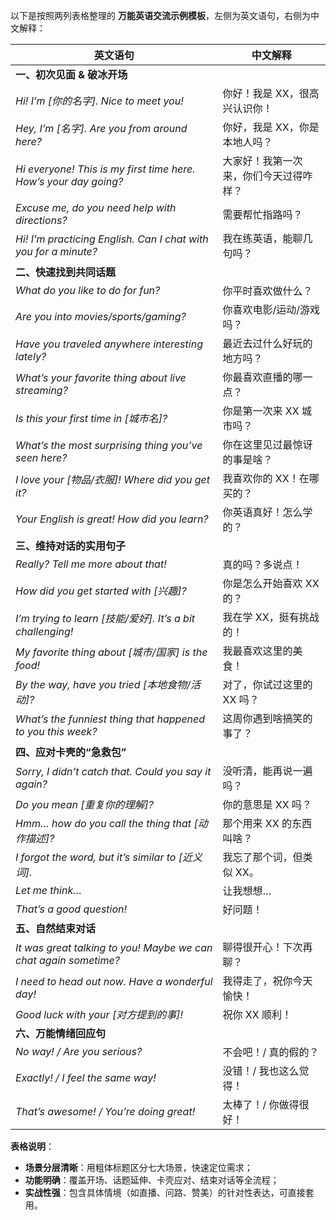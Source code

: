 
以下是按照两列表格整理的 **万能英语交流示例模板**，左侧为英文语句，右侧为中文解释：


| **英文语句**                                                                 | **中文解释**                          |
|-----------------------------------------------------------------------------|---------------------------------------|
| **一、初次见面 & 破冰开场**                                                   |                                       |
| _Hi! I’m [你的名字]. Nice to meet you!_                                       | 你好！我是 XX，很高兴认识你！          |
| _Hey, I’m [名字]. Are you from around here?_                                  | 你好，我是 XX，你是本地人吗？          |
| _Hi everyone! This is my first time here. How’s your day going?_               | 大家好！我第一次来，你们今天过得咋样？ |
| _Excuse me, do you need help with directions?_                                 | 需要帮忙指路吗？                      |
| _Hi! I’m practicing English. Can I chat with you for a minute?_                | 我在练英语，能聊几句吗？              |
| **二、快速找到共同话题**                                                       |                                       |
| _What do you like to do for fun?_                                              | 你平时喜欢做什么？                    |
| _Are you into movies/sports/gaming?_                                           | 你喜欢电影/运动/游戏吗？              |
| _Have you traveled anywhere interesting lately?_                               | 最近去过什么好玩的地方吗？            |
| _What’s your favorite thing about live streaming?_                             | 你最喜欢直播的哪一点？                |
| _Is this your first time in [城市名]?_                                          | 你是第一次来 XX 城市吗？              |
| _What’s the most surprising thing you’ve seen here?_                           | 你在这里见过最惊讶的事是啥？          |
| _I love your [物品/衣服]! Where did you get it?_                               | 我喜欢你的 XX！在哪买的？              |
| _Your English is great! How did you learn?_                                    | 你英语真好！怎么学的？                |
| **三、维持对话的实用句子**                                                     |                                       |
| _Really? Tell me more about that!_                                             | 真的吗？多说点！                      |
| _How did you get started with [兴趣]?_                                          | 你是怎么开始喜欢 XX 的？              |
| _I’m trying to learn [技能/爱好]. It’s a bit challenging!_                     | 我在学 XX，挺有挑战的！                |
| _My favorite thing about [城市/国家] is the food!_                             | 我最喜欢这里的美食！                  |
| _By the way, have you tried [本地食物/活动]?_                                   | 对了，你试过这里的 XX 吗？            |
| _What’s the funniest thing that happened to you this week?_                     | 这周你遇到啥搞笑的事了？              |
| **四、应对卡壳的“急救包”**                                                     |                                       |
| _Sorry, I didn’t catch that. Could you say it again?_                           | 没听清，能再说一遍吗？                |
| _Do you mean [重复你的理解]?_                                                  | 你的意思是 XX 吗？                    |
| _Hmm… how do you call the thing that [动作描述]?_                               | 那个用来 XX 的东西叫啥？              |
| _I forgot the word, but it’s similar to [近义词]._                              | 我忘了那个词，但类似 XX。              |
| _Let me think…_                                                               | 让我想想…                            |
| _That’s a good question!_                                                     | 好问题！                              |
| **五、自然结束对话**                                                           |                                       |
| _It was great talking to you! Maybe we can chat again sometime?_                | 聊得很开心！下次再聊？                |
| _I need to head out now. Have a wonderful day!_                                | 我得走了，祝你今天愉快！              |
| _Good luck with your [对方提到的事]!_                                           | 祝你 XX 顺利！                        |
| **六、万能情绪回应句**                                                         |                                       |
| _No way! / Are you serious?_                                                   | 不会吧！/ 真的假的？                  |
| _Exactly! / I feel the same way!_                                             | 没错！/ 我也这么觉得！                |
| _That’s awesome! / You’re doing great!_                                        | 太棒了！/ 你做得很好！                |


**表格说明**：  
- **场景分层清晰**：用粗体标题区分七大场景，快速定位需求；  
- **功能明确**：覆盖开场、话题延伸、卡壳应对、结束对话等全流程；  
- **实战性强**：包含具体情境（如直播、问路、赞美）的针对性表达，可直接套用。